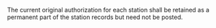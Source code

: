 The current original authorization for each station shall be retained as a permanent part of the station records but need not be posted.

